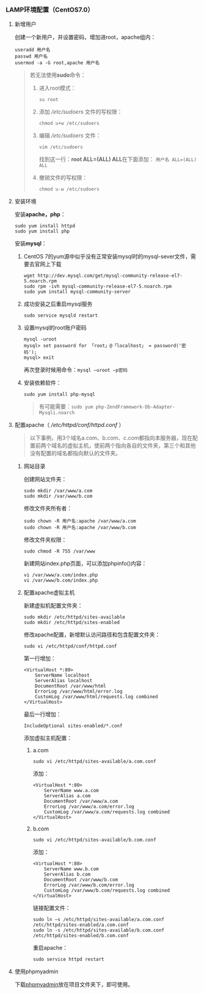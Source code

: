 ### LAMP环境配置（CentOS7.0）

1. 新增用户

    创建一个新用户，并设置密码，增加进root，apache组内：

    ```shell
    useradd 用户名
    passwd 用户名
    usermod -a -G root,apache 用户名
    ```

    >若无法使用**sudo**命令：
    >
    >1. 进入root模式：
    >
    >    `su root`
    >2. 添加 */etc/sudoers* 文件的写权限：
    >
    >    `chmod u+w /etc/sudoers`
    >3. 编辑 */etc/sudoers* 文件：
    >
    >    `vim /etc/sudoers`
    >
    >    找到这一行：**root ALL=(ALL) ALL**在下面添加：
    >    `用户名 ALL=(ALL) ALL`
    >4. 撤销文件的写权限：
    >
    >    `chmod u-w /etc/sudoers`
2. 安装环境

    安装**apache，php**：

    ```shell
    sudo yum install httpd
    sudo yum install php
    ```

    安装**mysql**：

    1. CentOS 7的yum源中似乎没有正常安装mysql时的mysql-sever文件，需要去官网上下载

        ```shell
        wget http://dev.mysql.com/get/mysql-community-release-el7-5.noarch.rpm
        sudo rpm -ivh mysql-community-release-el7-5.noarch.rpm
        sudo yum install mysql-community-server
        ```
    2. 成功安装之后重启mysql服务

        ```shell
        sudo service mysqld restart
        ```
    3. 设置mysql的root账户密码

        ```shell
        mysql -uroot
        mysql> set password for 「root」@「localhost」 = password('密码');
        mysql> exit
        ```

        再次登录时候用命令：`mysql –uroot –p密码`
    4. 安装依赖软件：

        ```shell
        sudo yum install php-mysql
        ```

        >有可能需要：`sudo yum php-ZendFramework-Db-Adapter-Mysqli.noarch`
3. 配置apache（ */etc/httpd/conf/httpd.conf* ）

    >以下事例，用3个域名a.com、b.com、c.com都指向本服务器，现在配置前两个域名的虚拟主机，使前两个指向各自的文件夹，第三个和其他没有配置的域名都指向默认的文件夹。

    1. 网站目录

        创建网站文件夹：

        ```shell
        sudo mkdir /var/www/a.com
        sudo mkdir /var/www/b.com
        ```

        修改文件夹所有者：

        ```shell
        sudo chown -R 用户名:apache /var/www/a.com
        sudo chown -R 用户名:apache /var/www/b.com
        ```

        修改文件夹权限：

        ```shell
        sudo chmod -R 755 /var/www
        ```

        新建网站index.php页面，可以添加phpinfo()内容：

        ```shell
        vi /var/www/a.com/index.php
        vi /var/www/b.com/index.php
        ```
    2. 配置apache虚拟主机

        新建虚拟机配置文件夹：

        ```shell
        sudo mkdir /etc/httpd/sites-available
        sudo mkdir /etc/httpd/sites-enabled
        ```

        修改apache配置，新增默认访问路径和包含配置文件夹：

        ```shell
        sudo vi /etc/httpd/conf/httpd.conf
        ```

        第一行增加：

        ```text
        <VirtualHost *:80>
            ServerName localhost
            ServerAlias localhost
            DocumentRoot /var/www/html
            ErrorLog /var/www/html/error.log
            CustomLog /var/www/html/requests.log combined
        </VirtualHost>
        ```

        最后一行增加：

        ```shell
        IncludeOptional sites-enabled/*.conf
        ```

        添加虚拟主机配置：

        1. a.com

            ```shell
            sudo vi /etc/httpd/sites-available/a.com.conf
            ```

            添加：

            ```text
            <VirtualHost *:80>
                ServerName www.a.com
                ServerAlias a.com
                DocumentRoot /var/www/a.com
                ErrorLog /var/www/a.com/error.log
                CustomLog /var/www/a.com/requests.log combined
            </VirtualHost>
            ```
        2. b.com

            ```shell
            sudo vi /etc/httpd/sites-available/b.com.conf
            ```

            添加：

            ```text
            <VirtualHost *:80>
                ServerName www.b.com
                ServerAlias b.com
                DocumentRoot /var/www/b.com
                ErrorLog /var/www/b.com/error.log
                CustomLog /var/www/b.com/requests.log combined
            </VirtualHost>
            ```

            链接配置文件：

            ```shell
            sudo ln –s /etc/httpd/sites-available/a.com.conf /etc/httpd/sites-enabled/a.com.conf
            sudo ln -s /etc/httpd/sites-available/b.com.conf /etc/httpd/sites-enabled/b.com.conf
            ```

            重启apache：

            ```shell
            sudo service httpd restart
            ```
4. 使用phpmyadmin

    下载[phpmyadmin](http://www.phpmyadmin.net)放在项目文件夹下，即可使用。

